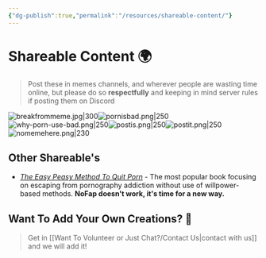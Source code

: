 ```yaml
---
{"dg-publish":true,"permalink":"/resources/shareable-content/"}
---
```


# Shareable Content 🌍️

> Post these in memes channels, and wherever people are wasting time online, but please do so **respectfully** and keeping in mind server rules if posting them on Discord

![breakfrommeme.jpg|300](/img/user/images/breakfrommeme.jpg)![pornisbad.png|250](/img/user/images/pornisbad.png)
![why-porn-use-bad.png|250](/img/user/images/why-porn-use-bad.png)![postis.png|250](/img/user/images/postis.png)![postit.png|250](/img/user/images/postit.png) ![nomemehere.png|230](/img/user/images/nomemehere.png)
## Other Shareable's

- *[The Easy Peasy Method To Quit Porn](https://easypeasymethod.org/)* - The most popular book focusing on escaping from pornography addiction without use of willpower-based methods. **NoFap doesn't work, it's time for a new way.**
## Want To Add Your Own Creations? 🌺

> Get in [[Want To Volunteer or Just Chat?/Contact Us\|contact with us]] and we will add it!